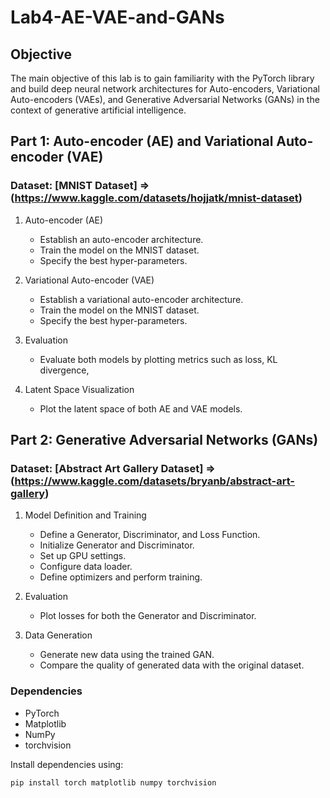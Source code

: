 # Lab4-AE-VAE-and-GANs

## Objective
The main objective of this lab is to gain familiarity with the PyTorch library and build deep neural network architectures for Auto-encoders, Variational Auto-encoders (VAEs), and Generative Adversarial Networks (GANs) in the context of generative artificial intelligence.

## Part 1: Auto-encoder (AE) and Variational Auto-encoder (VAE)

### Dataset: [MNIST Dataset] => (https://www.kaggle.com/datasets/hojjatk/mnist-dataset)

1. Auto-encoder (AE)
   - Establish an auto-encoder architecture.
   - Train the model on the MNIST dataset.
   - Specify the best hyper-parameters.

2. Variational Auto-encoder (VAE)
   - Establish a variational auto-encoder architecture.
   - Train the model on the MNIST dataset.
   - Specify the best hyper-parameters.

3. Evaluation
   - Evaluate both models by plotting metrics such as loss, KL divergence,

4. Latent Space Visualization
   - Plot the latent space of both AE and VAE models.

## Part 2: Generative Adversarial Networks (GANs)

### Dataset: [Abstract Art Gallery Dataset] => (https://www.kaggle.com/datasets/bryanb/abstract-art-gallery)

1. Model Definition and Training
   - Define a Generator, Discriminator, and Loss Function.
   - Initialize Generator and Discriminator.
   - Set up GPU settings.
   - Configure data loader.
   - Define optimizers and perform training.

2. Evaluation
   - Plot losses for both the Generator and Discriminator.

3. Data Generation
   - Generate new data using the trained GAN.
   - Compare the quality of generated data with the original dataset.


### Dependencies

- PyTorch
- Matplotlib
- NumPy
- torchvision

Install dependencies using:

```bash
pip install torch matplotlib numpy torchvision
